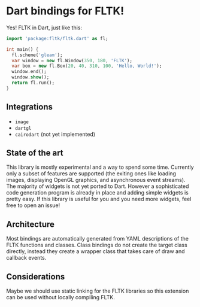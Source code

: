 Dart bindings for FLTK!
=======================
Yes! FLTK in Dart, just like this:
```dart
import 'package:fltk/fltk.dart' as fl;

int main() {
  fl.scheme('gleam');
  var window = new fl.Window(350, 180, 'FLTK');
  var box = new fl.Box(20, 40, 310, 100, 'Hello, World!');
  window.end();
  window.show();
  return fl.run();
}
```

Integrations
------------
- `image`
- `dartgl`
- `cairodart` (not yet implemented)

State of the art
----------------
This library is mostly experimental and a way to spend some time. Currently only
a subset of features are supported (the exiting ones like loading images,
displaying OpenGL graphics, and asynchronous event streams). The majority of
widgets is not yet ported to Dart. However a sophisticated code generation
program is already in place and adding simple widgets is pretty easy. If this
library is useful for you and you need more widgets, feel free to open an issue!

Architecture
------------
Most bindings are automatically generated from YAML descriptions of the FLTK
functions and classes. Class bindings do not create the target class directly,
instead they create a wrapper class that takes care of draw and callback
events.

Considerations
--------------
Maybe we should use static linking for the FLTK libraries so this extension can
be used without locally compiling FLTK.
